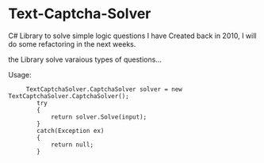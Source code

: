 Text-Captcha-Solver
===================

C# Library to solve simple logic questions I have Created back in 2010, I will do some refactoring in the next weeks.

the Library solve varaious types of questions...




Usage:

         TextCaptchaSolver.CaptchaSolver solver = new TextCaptchaSolver.CaptchaSolver();
            try
            {
                return solver.Solve(input);
            }
            catch(Exception ex)
            {
                return null;
            }
                
